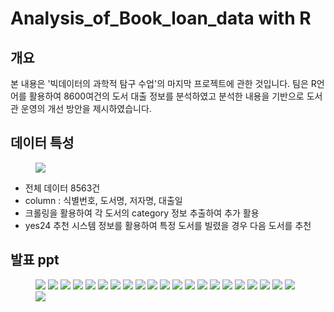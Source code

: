 # Analysis_of_Book_loan_data with R

## 개요
본 내용은 '빅데이터의 과학적 탐구 수업'의 마지막 프로젝트에 관한 것입니다. 팀은 R언어를 활용하여 8600여건의 도서 대출 정보를 분석하였고 분석한 내용을 기반으로 도서관 운영의 개선 방안을 제시하였습니다.<br>

## 데이터 특성
<figure>
    <img src="https://github.com/tuuktuc86/Analysis_of_Book_loan_data/blob/main/images/Analysis%20of%20Book%20Loan%20Data_page-0023.jpg">
</figure>

- 전체 데이터 8563건<br>
- column : 식별번호, 도서명, 저자명, 대출일
- 크롤링을 활용하여 각 도서의 category 정보 추출하여 추가 활용
- yes24 추천 시스템 정보를 활용하여 특정 도서를 빌렸을 경우 다음 도서를 추천

## 발표 ppt
<figure>
    <img src="https://github.com/tuuktuc86/Analysis_of_Book_loan_data/blob/main/images/Analysis%20of%20Book%20Loan%20Data_page-0001.jpg">
    <img src="https://github.com/tuuktuc86/Analysis_of_Book_loan_data/blob/main/images/Analysis%20of%20Book%20Loan%20Data_page-0002.jpg">
    <img src="https://github.com/tuuktuc86/Analysis_of_Book_loan_data/blob/main/images/Analysis%20of%20Book%20Loan%20Data_page-0003.jpg">
    <img src="https://github.com/tuuktuc86/Analysis_of_Book_loan_data/blob/main/images/Analysis%20of%20Book%20Loan%20Data_page-0004.jpg">
    <img src="https://github.com/tuuktuc86/Analysis_of_Book_loan_data/blob/main/images/Analysis%20of%20Book%20Loan%20Data_page-0005.jpg">
    <img src="https://github.com/tuuktuc86/Analysis_of_Book_loan_data/blob/main/images/Analysis%20of%20Book%20Loan%20Data_page-0006.jpg">
    <img src="https://github.com/tuuktuc86/Analysis_of_Book_loan_data/blob/main/images/Analysis%20of%20Book%20Loan%20Data_page-0007.jpg">
    <img src="https://github.com/tuuktuc86/Analysis_of_Book_loan_data/blob/main/images/Analysis%20of%20Book%20Loan%20Data_page-0008.jpg">
    <img src="https://github.com/tuuktuc86/Analysis_of_Book_loan_data/blob/main/images/Analysis%20of%20Book%20Loan%20Data_page-0009.jpg">
    <img src="https://github.com/tuuktuc86/Analysis_of_Book_loan_data/blob/main/images/Analysis%20of%20Book%20Loan%20Data_page-0010.jpg">
    <img src="https://github.com/tuuktuc86/Analysis_of_Book_loan_data/blob/main/images/Analysis%20of%20Book%20Loan%20Data_page-0011.jpg">
    <img src="https://github.com/tuuktuc86/Analysis_of_Book_loan_data/blob/main/images/Analysis%20of%20Book%20Loan%20Data_page-0012.jpg">
    <img src="https://github.com/tuuktuc86/Analysis_of_Book_loan_data/blob/main/images/Analysis%20of%20Book%20Loan%20Data_page-0013.jpg">
    <img src="https://github.com/tuuktuc86/Analysis_of_Book_loan_data/blob/main/images/Analysis%20of%20Book%20Loan%20Data_page-0014.jpg">
    <img src="https://github.com/tuuktuc86/Analysis_of_Book_loan_data/blob/main/images/Analysis%20of%20Book%20Loan%20Data_page-0015.jpg">
    <img src="https://github.com/tuuktuc86/Analysis_of_Book_loan_data/blob/main/images/Analysis%20of%20Book%20Loan%20Data_page-0016.jpg">
    <img src="https://github.com/tuuktuc86/Analysis_of_Book_loan_data/blob/main/images/Analysis%20of%20Book%20Loan%20Data_page-0017.jpg">
    <img src="https://github.com/tuuktuc86/Analysis_of_Book_loan_data/blob/main/images/Analysis%20of%20Book%20Loan%20Data_page-0018.jpg">
    <img src="https://github.com/tuuktuc86/Analysis_of_Book_loan_data/blob/main/images/Analysis%20of%20Book%20Loan%20Data_page-0019.jpg">
    <img src="https://github.com/tuuktuc86/Analysis_of_Book_loan_data/blob/main/images/Analysis%20of%20Book%20Loan%20Data_page-0020.jpg">
    <img src="https://github.com/tuuktuc86/Analysis_of_Book_loan_data/blob/main/images/Analysis%20of%20Book%20Loan%20Data_page-0021.jpg">
    <img src="https://github.com/tuuktuc86/Analysis_of_Book_loan_data/blob/main/images/Analysis%20of%20Book%20Loan%20Data_page-0022.jpg">
</figure>
